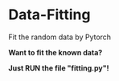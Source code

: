 # Data-Fitting
Fit the random data by Pytorch

**Want to fit the known data?**

**Just RUN the file "fitting.py"!**
